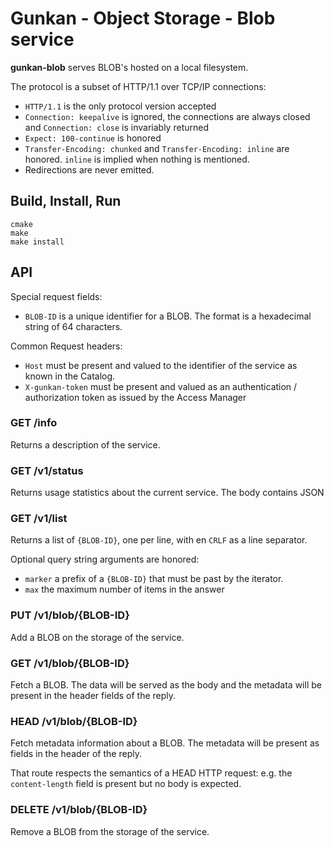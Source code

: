 # Gunkan - Object Storage - Blob service

**gunkan-blob** serves BLOB's hosted on a local filesystem.

The protocol is a subset of HTTP/1.1 over TCP/IP connections:
* `HTTP/1.1` is the only protocol version accepted
* `Connection: keepalive` is ignored, the connections are always closed and `Connection: close` is invariably returned
* `Expect: 100-continue` is honored
* `Transfer-Encoding: chunked` and `Transfer-Encoding: inline` are honored. `inline` is implied when nothing is mentioned.
* Redirections are never emitted.


## Build, Install, Run

```
cmake
make
make install
```


## API

Special request fields:
* ``BLOB-ID`` is a unique identifier for a BLOB.
  The format is a hexadecimal string of 64 characters.

Common Request headers:
* `Host` must be present and valued to the identifier of the service as known
  in the Catalog.
* `X-gunkan-token` must be present and valued as an authentication / authorization
  token as issued by the Access Manager

### GET /info

Returns a description of the service.

### GET /v1/status

Returns usage statistics about the current service.
The body contains JSON

### GET /v1/list

Returns a list of ``{BLOB-ID}``, one per line, with en `CRLF` as a line separator.
 
Optional query string arguments are honored:
* ``marker`` a prefix of a ``{BLOB-ID}`` that must be past by the iterator.
* ``max`` the maximum number of items in the answer

### PUT /v1/blob/{BLOB-ID}

Add a BLOB on the storage of the service.

### GET /v1/blob/{BLOB-ID}

Fetch a BLOB. The data will be served as the body and the metadata will be
present in the header fields of the reply.

### HEAD /v1/blob/{BLOB-ID}

Fetch metadata information about a BLOB. The metadata will be present as fields
in the header of the reply.

That route respects the semantics of a HEAD HTTP request: e.g. the `content-length`
field is present but no body is expected.

### DELETE /v1/blob/{BLOB-ID}

Remove a BLOB from the storage of the service.
